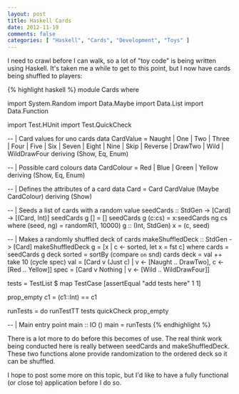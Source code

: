 ```yaml
---	
layout: post
title: Haskell Cards
date: 2012-11-19
comments: false
categories: [ "Haskell", "Cards", "Development", "Toys" ]
---
```


I need to crawl before I can walk, so a lot of "toy code" is being written using Haskell. It's taken me a while to get to this point, but I now have cards being shuffled to players:

{% highlight haskell %}
module Cards where
 
import System.Random
import Data.Maybe
import Data.List
import Data.Function
 
import Test.HUnit
import Test.QuickCheck
 
-- | Card values for uno cards
data CardValue = Naught | One | Two | Three
	| Four | Five | Six | Seven | Eight | Nine
	| Skip | Reverse | DrawTwo | Wild | WildDrawFour
	deriving (Show, Eq, Enum)
 
-- | Possible card colours
data CardColour = Red | Blue | Green | Yellow
	deriving (Show, Eq, Enum)
 
-- | Defines the attributes of a card
data Card = Card CardValue (Maybe CardColour)
	deriving (Show)
 
-- | Seeds a list of cards with a random value
seedCards :: StdGen -> [Card] -> [(Card, Int)]
seedCards g [] = []
seedCards g (c:cs) = x:seedCards ng cs
	where (seed, ng) = randomR(1, 10000) g :: (Int, StdGen)
				   x = (c, seed)
 
-- | Makes a randomly shuffled deck of cards
makeShuffledDeck :: StdGen -> [Card]
makeShuffledDeck g = [x | c <- sorted, let x = fst c]
	where cards = seedCards g deck
		 sorted = sortBy (compare `on` snd) cards
		   deck = val ++ take 10 (cycle spec)
		    val = [Card v (Just c) | v <- [Naught .. DrawTwo], c <- [Red .. Yellow]]
		   spec = [Card v Nothing | v <- [Wild .. WildDrawFour]]
 
tests = TestList $ map TestCase
	[assertEqual "add tests here" 1 1]
 
prop_empty c1 = (c1::Int) == c1
 
runTests = do
	runTestTT tests
	quickCheck prop_empty
 
-- | Main entry point
main :: IO ()
main = runTests
{% endhighlight %}

There is a lot more to do before this becomes of use. The real think work being conducted here is really between seedCards and makeShuffledDeck. These two functions alone provide randomization to the ordered deck so it can be shuffled.

I hope to post some more on this topic, but I'd like to have a fully functional (or close to) application before I do so.